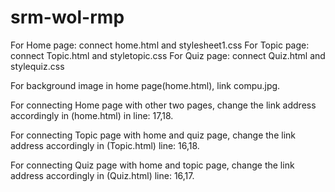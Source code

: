 # srm-wol-rmp
For Home page: connect home.html and stylesheet1.css
For Topic page: connect Topic.html and styletopic.css
For Quiz page: connect Quiz.html and stylequiz.css

For background image in home page(home.html), link compu.jpg.

For connecting Home page with other two pages, change the link address accordingly in (home.html) in line: 17,18.

For connecting Topic page with home and quiz page, change the link address accordingly in (Topic.html) line: 16,18.

For connecting Quiz page with home and topic page, change the link address accordingly in (Quiz.html) line: 16,17.
